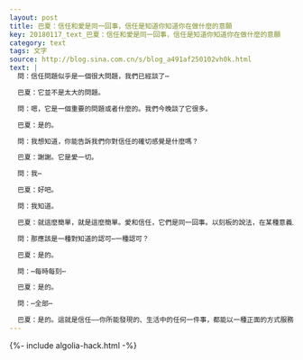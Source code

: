 ```yaml
---
layout: post
title: 巴夏：信任和愛是同一回事，信任是知道你知道你在做什麼的意願
key: 20180117_text_巴夏：信任和愛是同一回事，信任是知道你知道你在做什麼的意願
category: text
tags: 文字
source: http://blog.sina.com.cn/s/blog_a491af250102vh0k.html
text: |
  問：信任問題似乎是一個很大問題，我們已經談了⋯

  巴夏：它並不是太大的問題。

  問：嗯，它是一個重要的問題或者什麼的。我們今晚談了它很多。

  巴夏：是的。

  問：我想知道，你能告訴我們你對信任的確切感覺是什麼嗎？

  巴夏：謝謝。它是愛一切。

  問：我⋯

  巴夏：好吧。

  問：我知道。

  巴夏：就這麼簡單，就是這麼簡單。愛和信任，它們是同一回事。以刻板的說法，在某種意義上，信任是知道你知道你在做什麼的意願。

  問：那應該是一種對知道的認可⋯一種認可？

  巴夏：是的。

  問：⋯每時每刻⋯

  巴夏：是的。

  問：⋯全部⋯

  巴夏：是的。這就是信任——你所能發現的、生活中的任何一件事，都能以一種正面的方式服務於你。這就是信任。
---
```


{%- include algolia-hack.html -%}
